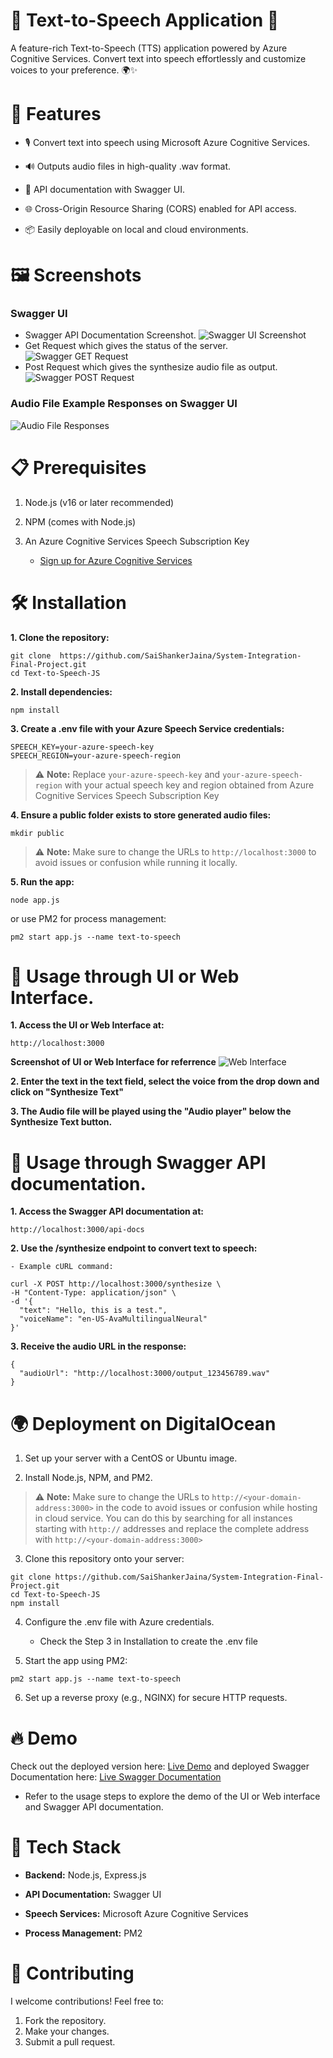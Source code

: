 # 🌟 Text-to-Speech Application 🎤

A feature-rich Text-to-Speech (TTS) application powered by Azure Cognitive Services. Convert text into speech effortlessly and customize voices to your preference. 🌍✨

# 🚀 Features

- 🎙️ Convert text into speech using Microsoft Azure Cognitive Services.

- 🔊 Outputs audio files in high-quality .wav format.

- 📜 API documentation with Swagger UI.

- 🌐 Cross-Origin Resource Sharing (CORS) enabled for API access.

- 📦 Easily deployable on local and cloud environments.



# 🖼️ Screenshots

### Swagger UI
- Swagger API Documentation Screenshot.
![Swagger UI Screenshot](./screenshots/swagger_docs_ui.png)
- Get Request which gives the status of the server.
![Swagger GET Request](./screenshots/swagger_get.png)
- Post Request which gives the synthesize audio file as output.
![Swagger POST Request](./screenshots/swagger_post.png)

### Audio File Example Responses on Swagger UI
![Audio File Responses](./screenshots/swagger_audio_responses.png)

# 📋 Prerequisites
1. Node.js (v16 or later recommended)

2. NPM (comes with Node.js)

3. An Azure Cognitive Services Speech Subscription Key

    - [Sign up for Azure Cognitive Services](https://azure.microsoft.com/en-us/products/ai-services/)

# 🛠️ Installation
**1. Clone the repository:**

```
git clone  https://github.com/SaiShankerJaina/System-Integration-Final-Project.git 
cd Text-to-Speech-JS
```

**2. Install dependencies:**

```
npm install
```

**3. Create a .env file with your Azure Speech Service credentials:**

```
SPEECH_KEY=your-azure-speech-key
SPEECH_REGION=your-azure-speech-region
```
> ⚠️ **Note:** Replace `your-azure-speech-key` and `your-azure-speech-region` with your actual speech key and region obtained from Azure Cognitive Services Speech Subscription Key

**4. Ensure a public folder exists to store generated audio files:**

```
mkdir public
```

> ⚠️ **Note:** Make sure to change the URLs to `http://localhost:3000` to avoid issues or confusion while running it locally.

**5. Run the app:**

```
node app.js
```
or use PM2 for process management:

```
pm2 start app.js --name text-to-speech
```

# 🔗 Usage through UI or Web Interface.

**1. Access the UI or Web Interface at:**

```
http://localhost:3000
```

**Screenshot of UI or Web Interface for referrence**
![Web Interface](./screenshots/live_demo_img.jpg)

**2. Enter the text in the text field, select the voice from the drop down and click on "Synthesize Text"**

**3. The Audio file will be played using the "Audio player" below the Synthesize Text button.**

# 🔗 Usage through Swagger API documentation.

**1. Access the Swagger API documentation at:**

```
http://localhost:3000/api-docs
```

**2. Use the /synthesize endpoint to convert text to speech:**

    - Example cURL command:
```
curl -X POST http://localhost:3000/synthesize \
-H "Content-Type: application/json" \
-d '{
  "text": "Hello, this is a test.",
  "voiceName": "en-US-AvaMultilingualNeural"
}'
```

**3. Receive the audio URL in the response:**

```
{
  "audioUrl": "http://localhost:3000/output_123456789.wav"
}
```


# 🌍 Deployment on DigitalOcean

1. Set up your server with a CentOS or Ubuntu image.

2. Install Node.js, NPM, and PM2.

> ⚠️ **Note:** Make sure to change the URLs to `http://<your-domain-address:3000>` in the code to avoid issues or confusion while hosting in cloud service.
> You can do this by searching for all instances starting with `http://` addresses and replace the complete address with `http://<your-domain-address:3000>`
3. Clone this repository onto your server:

```
git clone https://github.com/SaiShankerJaina/System-Integration-Final-Project.git 
cd Text-to-Speech-JS
npm install
```
4. Configure the .env file with Azure credentials.
   - Check the Step 3 in Installation to create the .env file

5. Start the app using PM2:

```
pm2 start app.js --name text-to-speech
```

6. Set up a reverse proxy (e.g., NGINX) for secure HTTP requests.

# 🔥 Demo

Check out the deployed version here: [Live Demo](http://45.55.248.22:3000/)
and deployed Swagger Documentation here: [Live Swagger Documentation](http://45.55.248.22:3000/api-docs/)

- Refer to the usage steps to explore the demo of the UI or Web interface and Swagger API documentation.


# 🧰 Tech Stack

- **Backend:** Node.js, Express.js

- **API Documentation:** Swagger UI

- **Speech Services:** Microsoft Azure Cognitive Services

- **Process Management:** PM2


# 🙌 Contributing
I welcome contributions! Feel free to:

1. Fork the repository.
2. Make your changes.
3. Submit a pull request.
